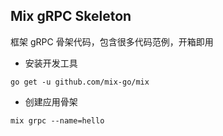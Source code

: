 ## Mix gRPC Skeleton

框架 gRPC 骨架代码，包含很多代码范例，开箱即用

- 安装开发工具

~~~
go get -u github.com/mix-go/mix
~~~

- 创建应用骨架

~~~
mix grpc --name=hello
~~~
